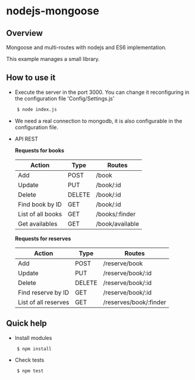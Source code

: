 # nodejs-mongoose

## Overview

Mongoose and multi-routes with nodejs and ES6 implementation.

This example manages a small library.

## How to use it

* Execute the server in the port 3000. You can change it reconfiguring in the configuration file 'Config/Settings.js'

```bash
    $ node index.js
```

* We need a real connection to mongodb, it is also configurable in the configuration file.

* API REST

    **Requests for books**

    |Action|Type|Routes|
    |---|---|---|
    |Add|POST|/book|
    |Update|PUT|/book/:id|
    |Delete|DELETE|/book/:id|
    |Find book by ID|GET|/book/:id|
    |List of all books|GET|/books/:finder|
    |Get availables|GET|/book/available|

    **Requests for reserves**

    |Action|Type|Routes|
    |---|---|---|
    |Add|POST|/reserve/book|
    |Update|PUT|/reserve/book/:id|
    |Delete|DELETE|/reserve/book/:id|
    |Find reserve by ID|GET|/reserve/book/:id|
    |List of all reserves|GET|/reserves/book/:finder|


## Quick help

* Install modules

```bash
    $ npm install
```

* Check tests

```bash
    $ npm test
```